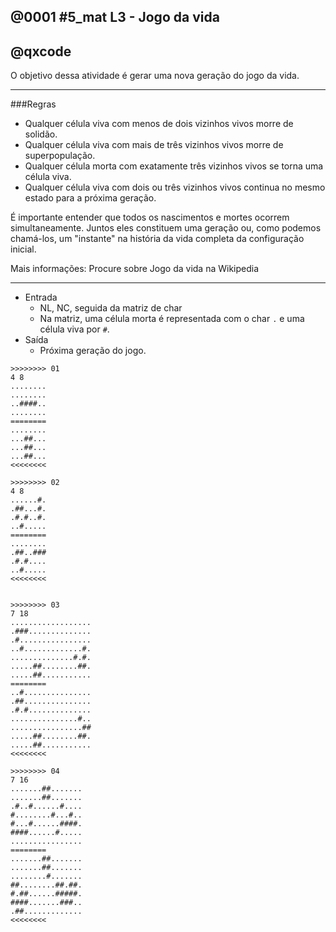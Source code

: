 ## @0001 #5_mat L3 - Jogo da vida
## @qxcode

O objetivo dessa atividade é gerar uma nova geração do jogo da vida.

---
###Regras

- Qualquer célula viva com menos de dois vizinhos vivos morre de solidão.
- Qualquer célula viva com mais de três vizinhos vivos morre de superpopulação.
- Qualquer célula morta com exatamente três vizinhos vivos se torna uma célula viva.
- Qualquer célula viva com dois ou três vizinhos vivos continua no mesmo estado para a próxima geração.

É importante entender que todos os nascimentos e mortes ocorrem simultaneamente. Juntos eles constituem uma geração ou, como podemos chamá-los, um "instante" na história da vida completa da configuração inicial. 

Mais informações: Procure sobre Jogo da vida na Wikipedia

---
- Entrada
    - NL, NC, seguida da matriz de char
    - Na matriz, uma célula morta é representada com o char `.` e uma célula viva por `#`.
- Saída
    - Próxima geração do jogo.

```
>>>>>>>> 01
4 8
........
........
..####..
........
========
........
...##...
...##...
...##...
<<<<<<<<

>>>>>>>> 02
4 8
......#.
.##...#.
.#.#..#.
..#.....
========
........
.##..###
.#.#....
..#.....
<<<<<<<<


>>>>>>>> 03
7 18
..................
.###..............
.#................
..#.............#.
..............#.#.
.....##........##.
.....##...........
========
..#...............
.##...............
.#.#..............
...............#..
................##
.....##........##.
.....##...........
<<<<<<<<

>>>>>>>> 04
7 16
.......##.......
.......##.......
.#..#......#....
#........#...#..
#...#......####.
####......#.....
................
========
.......##.......
.......##.......
........#.......
##........##.##.
#.##......#####.
####.......###..
.##.............
<<<<<<<<


```

